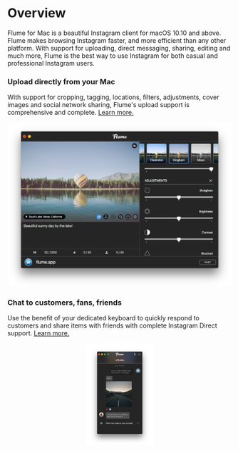 # Overview

Flume for Mac is a beautiful Instagram client for macOS 10.10 and above. Flume makes browsing Instagram faster, and more efficient than any other platform. With support for uploading, direct messaging, sharing, editing and much more, Flume is the best way to use Instagram for both casual and professional Instagram users.

### Upload directly from your Mac

With support for cropping, tagging, locations, filters, adjustments, cover images and social network sharing, Flume's upload support is comprehensive and complete. [Learn more.](/views/upload.md)

<p style="text-align: center; margin-top: 1em;"><img src="/home/assets/upload.png" /></p>


### Chat to customers, fans, friends

Use the benefit of your dedicated keyboard to quickly respond to customers and share items with friends with complete Instagram Direct support. [Learn more.](/views/conversations.md)

<p style="text-align: center; margin-top: 1em;"><img src="/home/assets/conversations.png" width="30%" height="30%" /></p>





